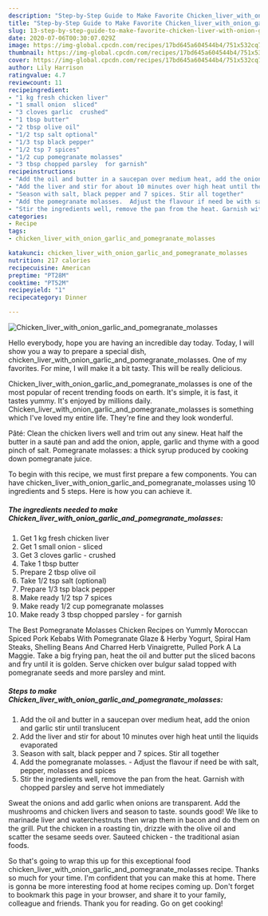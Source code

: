 ```yaml
---
description: "Step-by-Step Guide to Make Favorite Chicken_liver_with_onion_garlic_and_pomegranate_molasses"
title: "Step-by-Step Guide to Make Favorite Chicken_liver_with_onion_garlic_and_pomegranate_molasses"
slug: 13-step-by-step-guide-to-make-favorite-chicken-liver-with-onion-garlic-and-pomegranate-molasses
date: 2020-07-06T00:30:07.029Z
image: https://img-global.cpcdn.com/recipes/17bd645a604544b4/751x532cq70/chicken_liver_with_onion_garlic_and_pomegranate_molasses-recipe-main-photo.jpg
thumbnail: https://img-global.cpcdn.com/recipes/17bd645a604544b4/751x532cq70/chicken_liver_with_onion_garlic_and_pomegranate_molasses-recipe-main-photo.jpg
cover: https://img-global.cpcdn.com/recipes/17bd645a604544b4/751x532cq70/chicken_liver_with_onion_garlic_and_pomegranate_molasses-recipe-main-photo.jpg
author: Lily Harrison
ratingvalue: 4.7
reviewcount: 11
recipeingredient:
- "1 kg fresh chicken liver"
- "1 small onion  sliced"
- "3 cloves garlic  crushed"
- "1 tbsp butter"
- "2 tbsp olive oil"
- "1/2 tsp salt optional"
- "1/3 tsp black pepper"
- "1/2 tsp 7 spices"
- "1/2 cup pomegranate molasses"
- "3 tbsp chopped parsley  for garnish"
recipeinstructions:
- "Add the oil and butter in a saucepan over medium heat, add the onion and garlic stir until translucent"
- "Add the liver and stir for about 10 minutes over high heat until the liquids evaporated"
- "Season with salt, black pepper and 7 spices. Stir all together"
- "Add the pomegranate molasses.  Adjust the flavour if need be with salt, pepper, molasses and spices"
- "Stir the ingredients well, remove the pan from the heat. Garnish with chopped parsley and serve hot immediately"
categories:
- Recipe
tags:
- chicken_liver_with_onion_garlic_and_pomegranate_molasses

katakunci: chicken_liver_with_onion_garlic_and_pomegranate_molasses 
nutrition: 217 calories
recipecuisine: American
preptime: "PT28M"
cooktime: "PT52M"
recipeyield: "1"
recipecategory: Dinner

---
```



![Chicken_liver_with_onion_garlic_and_pomegranate_molasses](https://img-global.cpcdn.com/recipes/17bd645a604544b4/751x532cq70/chicken_liver_with_onion_garlic_and_pomegranate_molasses-recipe-main-photo.jpg)

Hello everybody, hope you are having an incredible day today. Today, I will show you a way to prepare a special dish, chicken_liver_with_onion_garlic_and_pomegranate_molasses. One of my favorites. For mine, I will make it a bit tasty. This will be really delicious.

Chicken_liver_with_onion_garlic_and_pomegranate_molasses is one of the most popular of recent trending foods on earth. It's simple, it is fast, it tastes yummy. It's enjoyed by millions daily. Chicken_liver_with_onion_garlic_and_pomegranate_molasses is something which I've loved my entire life. They're fine and they look wonderful.

Pâté: Clean the chicken livers well and trim out any sinew. Heat half the butter in a sauté pan and add the onion, apple, garlic and thyme with a good pinch of salt. Pomegranate molasses: a thick syrup produced by cooking down pomegranate juice.


To begin with this recipe, we must first prepare a few components. You can have chicken_liver_with_onion_garlic_and_pomegranate_molasses using 10 ingredients and 5 steps. Here is how you can achieve it.

<!--inarticleads1-->

##### The ingredients needed to make Chicken_liver_with_onion_garlic_and_pomegranate_molasses:

1. Get 1 kg fresh chicken liver
1. Get 1 small onion - sliced
1. Get 3 cloves garlic - crushed
1. Take 1 tbsp butter
1. Prepare 2 tbsp olive oil
1. Take 1/2 tsp salt (optional)
1. Prepare 1/3 tsp black pepper
1. Make ready 1/2 tsp 7 spices
1. Make ready 1/2 cup pomegranate molasses
1. Make ready 3 tbsp chopped parsley - for garnish


The Best Pomegranate Molasses Chicken Recipes on Yummly Moroccan Spiced Pork Kebabs With Pomegranate Glaze &amp; Herby Yogurt, Spiral Ham Steaks, Shelling Beans And Charred Herb Vinaigrette, Pulled Pork A La Maggie. Take a big frying pan, heat the oil and butter put the sliced bacons and fry until it is golden. Serve chicken over bulgur salad topped with pomegranate seeds and more parsley and mint. 

<!--inarticleads2-->

##### Steps to make Chicken_liver_with_onion_garlic_and_pomegranate_molasses:

1. Add the oil and butter in a saucepan over medium heat, add the onion and garlic stir until translucent
1. Add the liver and stir for about 10 minutes over high heat until the liquids evaporated
1. Season with salt, black pepper and 7 spices. Stir all together
1. Add the pomegranate molasses.  - Adjust the flavour if need be with salt, pepper, molasses and spices
1. Stir the ingredients well, remove the pan from the heat. Garnish with chopped parsley and serve hot immediately


Sweat the onions and add garlic when onions are transparent. Add the mushrooms and chicken livers and season to taste. sounds good! We like to marinade liver and waterchestnuts then wrap them in bacon and do them on the grill. Put the chicken in a roasting tin, drizzle with the olive oil and scatter the sesame seeds over. Sauteed chicken - the traditional asian foods. 

So that's going to wrap this up for this exceptional food chicken_liver_with_onion_garlic_and_pomegranate_molasses recipe. Thanks so much for your time. I'm confident that you can make this at home. There is gonna be more interesting food at home recipes coming up. Don't forget to bookmark this page in your browser, and share it to your family, colleague and friends. Thank you for reading. Go on get cooking!
